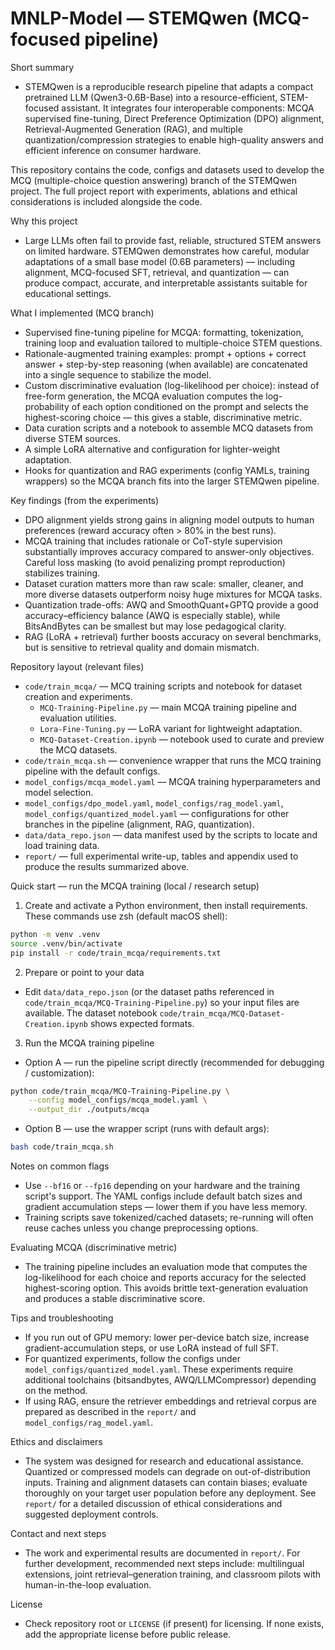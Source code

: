 # MNLP-Model — STEMQwen (MCQ-focused pipeline)

Short summary

- STEMQwen is a reproducible research pipeline that adapts a compact pretrained LLM (Qwen3-0.6B-Base) into a resource-efficient, STEM-focused assistant. It integrates four interoperable components: MCQA supervised fine-tuning, Direct Preference Optimization (DPO) alignment, Retrieval-Augmented Generation (RAG), and multiple quantization/compression strategies to enable high-quality answers and efficient inference on consumer hardware.

This repository contains the code, configs and datasets used to develop the MCQ (multiple-choice question answering) branch of the STEMQwen project. The full project report with experiments, ablations and ethical considerations is included alongside the code.

Why this project

- Large LLMs often fail to provide fast, reliable, structured STEM answers on limited hardware. STEMQwen demonstrates how careful, modular adaptations of a small base model (0.6B parameters) — including alignment, MCQ-focused SFT, retrieval, and quantization — can produce compact, accurate, and interpretable assistants suitable for educational settings.

What I implemented (MCQ branch)

- Supervised fine-tuning pipeline for MCQA: formatting, tokenization, training loop and evaluation tailored to multiple-choice STEM questions.
- Rationale-augmented training examples: prompt + options + correct answer + step-by-step reasoning (when available) are concatenated into a single sequence to stabilize the model.
- Custom discriminative evaluation (log-likelihood per choice): instead of free-form generation, the MCQA evaluation computes the log-probability of each option conditioned on the prompt and selects the highest-scoring choice — this gives a stable, discriminative metric.
- Data curation scripts and a notebook to assemble MCQ datasets from diverse STEM sources.
- A simple LoRA alternative and configuration for lighter-weight adaptation.
- Hooks for quantization and RAG experiments (config YAMLs, training wrappers) so the MCQA branch fits into the larger STEMQwen pipeline.

Key findings (from the experiments)

- DPO alignment yields strong gains in aligning model outputs to human preferences (reward accuracy often > 80% in the best runs).
- MCQA training that includes rationale or CoT-style supervision substantially improves accuracy compared to answer-only objectives. Careful loss masking (to avoid penalizing prompt reproduction) stabilizes training.
- Dataset curation matters more than raw scale: smaller, cleaner, and more diverse datasets outperform noisy huge mixtures for MCQA tasks.
- Quantization trade-offs: AWQ and SmoothQuant+GPTQ provide a good accuracy–efficiency balance (AWQ is especially stable), while BitsAndBytes can be smallest but may lose pedagogical clarity.
- RAG (LoRA + retrieval) further boosts accuracy on several benchmarks, but is sensitive to retrieval quality and domain mismatch.

Repository layout (relevant files)

- `code/train_mcqa/` — MCQ training scripts and notebook for dataset creation and experiments.
  - `MCQ-Training-Pipeline.py` — main MCQA training pipeline and evaluation utilities.
  - `Lora-Fine-Tuning.py` — LoRA variant for lightweight adaptation.
  - `MCQ-Dataset-Creation.ipynb` — notebook used to curate and preview the MCQ datasets.
- `code/train_mcqa.sh` — convenience wrapper that runs the MCQ training pipeline with the default configs.
- `model_configs/mcqa_model.yaml` — MCQA training hyperparameters and model selection.
- `model_configs/dpo_model.yaml`, `model_configs/rag_model.yaml`, `model_configs/quantized_model.yaml` — configurations for other branches in the pipeline (alignment, RAG, quantization).
- `data/data_repo.json` — data manifest used by the scripts to locate and load training data.
- `report/` — full experimental write-up, tables and appendix used to produce the results summarized above.

Quick start — run the MCQA training (local / research setup)

1. Create and activate a Python environment, then install requirements. These commands use zsh (default macOS shell):

```zsh
python -m venv .venv
source .venv/bin/activate
pip install -r code/train_mcqa/requirements.txt
```

2. Prepare or point to your data

- Edit `data/data_repo.json` (or the dataset paths referenced in `code/train_mcqa/MCQ-Training-Pipeline.py`) so your input files are available. The dataset notebook `code/train_mcqa/MCQ-Dataset-Creation.ipynb` shows expected formats.

3. Run the MCQA training pipeline

- Option A — run the pipeline script directly (recommended for debugging / customization):

```zsh
python code/train_mcqa/MCQ-Training-Pipeline.py \
	--config model_configs/mcqa_model.yaml \
	--output_dir ./outputs/mcqa
```

- Option B — use the wrapper script (runs with default args):

```zsh
bash code/train_mcqa.sh
```

Notes on common flags

- Use `--bf16` or `--fp16` depending on your hardware and the training script's support. The YAML configs include default batch sizes and gradient accumulation steps — lower them if you have less memory.
- Training scripts save tokenized/cached datasets; re-running will often reuse caches unless you change preprocessing options.

Evaluating MCQA (discriminative metric)

- The training pipeline includes an evaluation mode that computes the log-likelihood for each choice and reports accuracy for the selected highest-scoring option. This avoids brittle text-generation evaluation and produces a stable discriminative score.

Tips and troubleshooting

- If you run out of GPU memory: lower per-device batch size, increase gradient-accumulation steps, or use LoRA instead of full SFT.
- For quantized experiments, follow the configs under `model_configs/quantized_model.yaml`. These experiments require additional toolchains (bitsandbytes, AWQ/LLMCompressor) depending on the method.
- If using RAG, ensure the retriever embeddings and retrieval corpus are prepared as described in the `report/` and `model_configs/rag_model.yaml`.

Ethics and disclaimers

- The system was designed for research and educational assistance. Quantized or compressed models can degrade on out-of-distribution inputs. Training and alignment datasets can contain biases; evaluate thoroughly on your target user population before any deployment. See `report/` for a detailed discussion of ethical considerations and suggested deployment controls.

Contact and next steps

- The work and experimental results are documented in `report/`. For further development, recommended next steps include: multilingual extensions, joint retrieval–generation training, and classroom pilots with human-in-the-loop evaluation.

License

- Check repository root or `LICENSE` (if present) for licensing. If none exists, add the appropriate license before public release.

